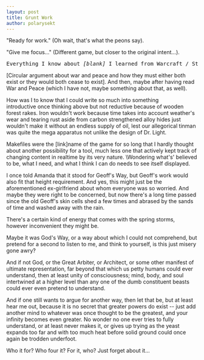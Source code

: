 ```yaml
---
layout: post
title: Grunt Work
author: polarysekt
---
```


"Ready for work." (Oh wait, that's what the peons say).

"Give me focus..." (Different game, but closer to the original intent...).
<pre>Everything I know about <em>[blank]</em> I learned from Warcraft / Starcraft.</pre>
[Circular argument about war and peace and how they must either both exist or they would both cease to exist]. And then, maybe after having read War and Peace (which I have not, maybe something about that, as well).



How was I to know that I could write so much into something introductive once thinking above but not reductive because of wooden forest rakes. Iron wouldn't work because time takes into account weather's wear and tearing rust aside from carbon strengthened alloy hides just wouldn't make it without an endless supply of oil, lest our allegorical tinman was quite the mega apparatus not unlike the design of Dr. Light.

Makefiles were the [link]name of the game for so long that I hardly thought about another possibility for a tool, much less one that actively kept track of changing content in realtime by its very nature.
\Wondering what's' believed to be, what I need, and what I think I can do needs to see itself displayed.

I once told Amanda that it stood for Geoff's Way, but Geoff's work would also fit that height requirement. And yes, this might just be the aforementioned ex-girlfriend about whom everyone was so worried. And maybe they were right to be concerned, but now there's a long time passed since the old Geoff's skin cells shed a few times and abrased by the sands of time and washed away with the rain.

There's a certain kind of energy that comes with the spring storms, however inconvenient they might be.

Maybe it was God's Way, or a way about which I could not comprehend, but pretend for a second to listen to me, and think to yourself, is this just misery gone awry?

And if not God, or the Great Arbiter, or Architect, or some other manifest of ultimate representation, far beyond that which us petty humans could ever understand, then at least unity of consciousness; mind, body, and soul intertwined at a higher level than any one of the dumb constituent beasts could ever even pretend to understand.

And if one still wants to argue for another way, then let that be, but at least hear me out, because it is no secret that greater powers do exist -- just add another mind to whatever was once thought to be the greatest, and your infinity becomes even greater. No wonder no one ever tries to fully understand, or at least never makes it, or gives up trying as the yeast expands too far and with too much heat before solid ground could once again be trodden underfoot.

Who it for? Who four it? For it, who? Just forget about it...